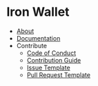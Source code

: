 Iron Wallet
===========

- [About](about)
- [Documentation](docs)
- Contribute
  + [Code of Conduct](git/CODE_OF_CONDUCT.md)
  + [Contribution Guide](git/CONTRIBUTING.md)
  + [Issue Template](git/ISSUE_TEMPLATE.md)
  + [Pull Request Template](git/PULL_REQUEST_TEMPLATE.md)
